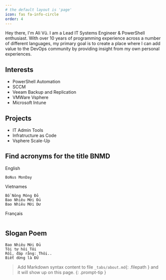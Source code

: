 ```yaml
---
# the default layout is 'page'
icon: fas fa-info-circle
order: 4
---
```


Hey there, I'm Ali Vũ. I am a Lead IT Systems Engineer & PowerShell enthusiast. With over 10 years of programming experience across a number of different languages, my primary goal is to create a place where I can add value to the DevOps community by providing insight from my own personal experiences.

## Interests

- PowerShell Automation
- SCCM
- Veeam Backup and Replication
- VMWare Vsphere
- Microsoft Intune

## Projects
- IT Admin Tools
- Infratructure as Code
- Vsphere Scale-Up

## Find acronyms for the title BNMD

English
  ```
  BoNus MonDay
  ```

Vietnames
  ```
  Bồ Nông Móng Đỏ
  Bao Nhiêu Mới Đủ
  Bao Nhiêu Mới Dư
  ```

Français
  ```

  ```

## Slogan Poem

  ```
  Bao Nhiêu Mới Đủ
  Tôi tự hỏi Tôi
  Rồi, đáp rằng: Thôi..
  Biết dừng là ĐỦ
  ```

> Add Markdown syntax content to file `_tabs/about.md`{: .filepath } and it will show up on this page.
{: .prompt-tip }
